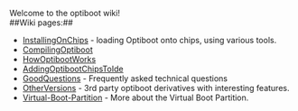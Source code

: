 Welcome to the optiboot wiki!<br>
##Wiki pages:##

* [InstallingOnChips](https://github.com/Optiboot/optiboot/blob/master/Wiki/InstallingOnChips.md) - loading Optiboot onto chips, using various tools.
* [CompilingOptiboot](https://github.com/Optiboot/optiboot/blob/master/Wiki/CompilingOptiboot.md)
* [HowOptibootWorks](https://github.com/Optiboot/optiboot/blob/master/Wiki/HowOptibootWorks.md)
* [AddingOptibootChipsToIde](https://github.com/Optiboot/optiboot/blob/master/Wiki/AddingOptibootChipsToIde.md)
* [GoodQuestions](https://github.com/Optiboot/optiboot/blob/master/Wiki/GoodQuestions.md) - Frequently asked technical questions
* [OtherVersions](https://github.com/Optiboot/optiboot/blob/master/Wiki/OtherVersions.md) - 3rd party optiboot derivatives with interesting features.
* [Virtual-Boot-Partition](https://github.com/Optiboot/optiboot/blob/master/Wiki/Virtual-Boot-Partition.md) - More about the Virtual Boot Partition.
